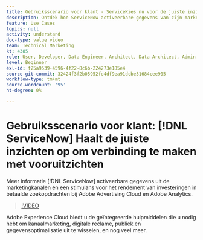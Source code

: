 ```yaml
---
title: Gebruiksscenario voor klant - ServiceKies nu voor de juiste inzichten om verbinding te maken met vooruitzichten
description: Ontdek hoe ServiceNow activeerbare gegevens van zijn marketing kanalen krijgt en ROI op betaalde onderzoeksreclame met Adobe Advertising Cloud en Adobe Analytics bevordert.
feature: Use Cases
topics: null
activity: understand
doc-type: value video
team: Technical Marketing
kt: 4385
role: User, Developer, Data Engineer, Architect, Data Architect, Admin, Leader
level: Beginner
exl-id: f25a9539-4596-4f22-8c6b-224273e185e4
source-git-commit: 32424f3f2b05952fe4df9ea91dcbe51684cee905
workflow-type: tm+mt
source-wordcount: '95'
ht-degree: 0%

---
```


# Gebruiksscenario voor klant: [!DNL ServiceNow] Haalt de juiste inzichten op om verbinding te maken met vooruitzichten

Meer informatie [!DNL ServiceNow] activeerbare gegevens uit de marketingkanalen en een stimulans voor het rendement van investeringen in betaalde zoekopdrachten bij Adobe Advertising Cloud en Adobe Analytics.

>[!VIDEO](https://video.tv.adobe.com/v/31504/?quality=12)

Adobe Experience Cloud biedt u de geïntegreerde hulpmiddelen die u nodig hebt om kanaalmarketing, digitale reclame, publiek en gegevensoptimalisatie uit te wisselen, en nog veel meer.
